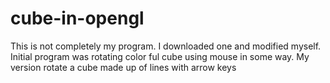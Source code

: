 cube-in-opengl
==============

This is not completely my program. I downloaded one and modified myself. Initial program was rotating color ful cube using mouse in some way. My version rotate a cube made up of lines with arrow keys